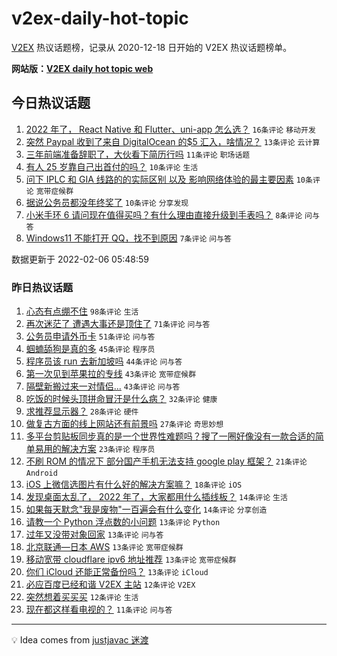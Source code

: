 # v2ex-daily-hot-topic

[V2EX](https://www.v2ex.com/) 热议话题榜，记录从 2020-12-18 日开始的 V2EX 热议话题榜单。

**网站版：[V2EX daily hot topic web](https://boojack.github.io/v2ex-daily-hot-topic-web/)**

## 今日热议话题

<!-- TODAY BEGIN -->

1. [2022 年了， React Native 和 Flutter、uni-app 怎么选？](https://www.v2ex.com/t/832037) `16条评论` `移动开发`
1. [突然 Paypal 收到了来自 DigitalOcean 的$5 汇入，啥情况？](https://www.v2ex.com/t/832043) `13条评论` `云计算`
1. [三年前端准备辞职了，大伙看下简历行吗](https://www.v2ex.com/t/832042) `11条评论` `职场话题`
1. [有人 25 岁靠自己出首付的吗？](https://www.v2ex.com/t/832027) `10条评论` `生活`
1. [问下 IPLC 和 GIA 线路的的实际区别 以及 影响网络体验的最主要因素](https://www.v2ex.com/t/832026) `10条评论` `宽带症候群`
1. [据说公务员都没年终奖了](https://www.v2ex.com/t/832046) `10条评论` `分享发现`
1. [小米手环 6 请问现在值得买吗？有什么理由直接升级到手表吗？](https://www.v2ex.com/t/832035) `8条评论` `问与答`
1. [Windows11 不能打开 QQ，找不到原因](https://www.v2ex.com/t/832055) `7条评论` `问与答`

数据更新于 2022-02-06 05:48:59

<!-- TODAY END -->

### 昨日热议话题

<!-- YESTERDAY BEGIN -->

1. [心态有点绷不住](https://www.v2ex.com/t/831937) `98条评论` `生活`
1. [再次迷茫了 遭遇大事还是顶住了](https://www.v2ex.com/t/831970) `71条评论` `问与答`
1. [公务员申请外币卡](https://www.v2ex.com/t/831963) `51条评论` `问与答`
1. [蝈蝻舔狗是真的多](https://www.v2ex.com/t/831988) `45条评论` `程序员`
1. [程序员该 run 去新加坡吗](https://www.v2ex.com/t/831971) `44条评论` `问与答`
1. [第一次见到苹果拉的专线](https://www.v2ex.com/t/831950) `43条评论` `宽带症候群`
1. [隔壁新搬过来一对情侣...](https://www.v2ex.com/t/831996) `43条评论` `问与答`
1. [吃饭的时候头顶拼命冒汗是什么病？](https://www.v2ex.com/t/831954) `32条评论` `健康`
1. [求推荐显示器？](https://www.v2ex.com/t/831942) `28条评论` `硬件`
1. [做复古方面的线上网站还有前景吗](https://www.v2ex.com/t/831953) `27条评论` `奇思妙想`
1. [多平台剪贴板同步真的是一个世界性难题吗？搜了一圈好像没有一款合适的简单易用的解决方案](https://www.v2ex.com/t/831981) `23条评论` `程序员`
1. [不刷 ROM 的情况下 部分国产手机无法支持 google play 框架？](https://www.v2ex.com/t/831936) `21条评论` `Android`
1. [iOS 上微信选图片有什么好的解决方案嘛？](https://www.v2ex.com/t/831946) `18条评论` `iOS`
1. [发现桌面太乱了， 2022 年了，大家都用什么插线板？](https://www.v2ex.com/t/832005) `14条评论` `生活`
1. [如果每天默念"我是废物"一百遍会有什么变化](https://www.v2ex.com/t/831993) `14条评论` `分享创造`
1. [请教一个 Python 浮点数的小问题](https://www.v2ex.com/t/832021) `13条评论` `Python`
1. [过年又没带对象回家](https://www.v2ex.com/t/831994) `13条评论` `问与答`
1. [北京联通—日本 AWS](https://www.v2ex.com/t/831985) `13条评论` `宽带症候群`
1. [移动宽带 cloudflare ipv6 地址推荐](https://www.v2ex.com/t/831983) `13条评论` `宽带症候群`
1. [你们 iCloud 还能正常备份吗？](https://www.v2ex.com/t/831941) `13条评论` `iCloud`
1. [必应百度已经和谐 V2EX 主站](https://www.v2ex.com/t/831979) `12条评论` `V2EX`
1. [突然想着买买买](https://www.v2ex.com/t/831964) `12条评论` `生活`
1. [现在都这样看电视的？](https://www.v2ex.com/t/831984) `11条评论` `问与答`

<!-- YESTERDAY END -->

---

💡 Idea comes from [justjavac 迷渡](https://github.com/justjavac/)
